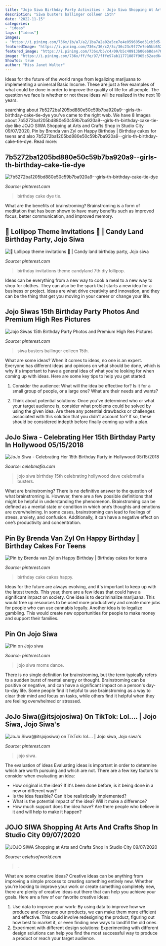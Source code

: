 ```yaml
---
title: "Jojo Siwa Birthday Party Activities - Jojo Siwa Shopping At Arts And Crafts Shop In Studio City 09/07/2020"
description: "Siwa busters ballinger colleen 15th"
date: "2022-11-15"
categories:
- "ideas"
tags: ["ideas"]
images:
- "https://i.pinimg.com/736x/1b/a7/a2/1ba7a2a02a5ce7e4e059605ed31cb5d5--tia-candyland.jpg"
featuredImage: "https://i.pinimg.com/736x/36/c2/3c/36c23c9f77e7eb5bb552f2b3b0780370.jpg"
featured_image: "https://i.pinimg.com/736x/b5/c4/09/b5c40913b00eb8da470785d7870776e0.jpg"
image: "https://i.pinimg.com/736x/ff/fe/97/fffe97ab11771087f965c52aed647ea0.jpg"
ShowToc: true
author: "Miss Janet Walter"
---
```



Ideas for the future of the world range from legalizing marijuana to implementing a universal Basic Income. These are just a few examples of what could be done in order to improve the quality of life for all people. The question we face is whether or not these ideas will be realized in the next 10 years.

	

		
searching about 7b5272ba1205bd880e50c59b7ba920a9--girls-th-birthday-cake-tie-dye you've came to the right web. We have 8 Images about 7b5272ba1205bd880e50c59b7ba920a9--girls-th-birthday-cake-tie-dye like JOJO SIWA Shopping at Arts and Crafts Shop in Studio City 09/07/2020, Pin by Brenda van Zyl on Happy Birthday | Birthday cakes for teens and also 7b5272ba1205bd880e50c59b7ba920a9--girls-th-birthday-cake-tie-dye. Read more:
		
    
## 7b5272ba1205bd880e50c59b7ba920a9--girls-th-birthday-cake-tie-dye

<img loading=lazy src="https://i.pinimg.com/736x/38/a8/37/38a8375f5ed9db6fce38f7f3c2bdd10e.jpg" onerror="this.onerror=null;this.src='https://tse2.mm.bing.net/th?id=OIP.UZRio3cv9S9FbbZ92Xa2qAHaLm&amp;pid=15.1';" alt="7b5272ba1205bd880e50c59b7ba920a9--girls-th-birthday-cake-tie-dye">

_Source: pinterest.com_

>birthday cake dye tie. 

	

What are the benefits of brainstroming?
Brainstroming is a form of meditation that has been shown to have many benefits such as improved focus, better communication, and improved memory.

    
## 🍭 Lollipop Theme Invitations 🍭 | Candy Land Birthday Party, Jojo Siwa

<img loading=lazy src="https://i.pinimg.com/736x/1b/a7/a2/1ba7a2a02a5ce7e4e059605ed31cb5d5--tia-candyland.jpg" onerror="this.onerror=null;this.src='https://tse1.mm.bing.net/th?id=OIP.vTnLWHkQOkr3yWbpheDNGwHaHa&amp;pid=15.1';" alt="🍭 Lollipop theme invitations 🍭 | Candy land birthday party, Jojo siwa">

_Source: pinterest.com_

>birthday invitations theme candyland 7th diy lollipop. 

	

Ideas can be everything from a new way to cook a meal to a new way to shop for clothes. They can also be the spark that starts a new idea for a business or project. Ideas are what drive creativity and innovation, and they can be the thing that get you moving in your career or change your life.

    
## Jojo Siwas 15th Birthday Party Photos And Premium High Res Pictures

<img loading=lazy src="https://i.pinimg.com/736x/b5/c4/09/b5c40913b00eb8da470785d7870776e0.jpg" onerror="this.onerror=null;this.src='https://tse1.mm.bing.net/th?id=OIP.7eG2fttitvJHESYBJRIMsgHaJ4&amp;pid=15.1';" alt="Jojo Siwas 15th Birthday Party Photos and Premium High Res Pictures">

_Source: pinterest.com_

>siwa busters ballinger colleen 15th. 

	

What are some ideas?
When it comes to ideas, no one is an expert. Everyone has different ideas and opinions on what should be done, which is why it's important to have a general idea of what you're looking for when coming up with ideas. Here are some key tips to help you get started:
1. Consider the audience: What will the idea be effective for? Is it for a small group of people, or a large one? What are their needs and wants?

2. Think about potential solutions: Once you've determined who or what your target audience is, consider what problems could be solved by using the given idea. Are there any potential drawbacks or challenges associated with this solution that you didn't account for? If so, these should be considered indepth before finally coming up with a plan.


    
## JoJo Siwa - Celebrating Her 15th Birthday Party In Hollywood 05/15/2018

<img loading=lazy src="https://celebmafia.com/wp-content/uploads/2018/05/jojo-siwa-celebrating-her-15th-birthday-party-in-hollywood-05-15-2018-6.jpg" onerror="this.onerror=null;this.src='https://tse2.mm.bing.net/th?id=OIP.29S-LOuTscZHLsYPLSoC9QHaFR&amp;pid=15.1';" alt="JoJo Siwa - Celebrating Her 15th Birthday Party in Hollywood 05/15/2018">

_Source: celebmafia.com_

>jojo siwa birthday 15th celebrating hollywood dave celebmafia busters. 

	

What are brainstroming?
There is no definitive answer to the question of what brainstroming is. However, there are a few possible definitions that might be helpful in understanding the phenomenon. Brainstroming can be defined as a mental state or condition in which one’s thoughts and emotions are overwhelming. In some cases, brainstroming can lead to feelings of stress, anxiety, and confusion. Additionally, it can have a negative effect on one’s productivity and concentration.

    
## Pin By Brenda Van Zyl On Happy Birthday | Birthday Cakes For Teens

<img loading=lazy src="https://i.pinimg.com/736x/18/6e/b4/186eb426791eb226877ee8881d75a8fe--birthday-cakes-for-girls-happy-birthday.jpg" onerror="this.onerror=null;this.src='https://tse1.mm.bing.net/th?id=OIP.b27WP054Wp5vng4l73XfnwHaJ6&amp;pid=15.1';" alt="Pin by Brenda van Zyl on Happy Birthday | Birthday cakes for teens">

_Source: pinterest.com_

>birthday cake cakes happy. 

	

Ideas for the future are always evolving, and it's important to keep up with the latest trends. This year, there are a few ideas that could have a significant impact on society. One idea is to decriminalize marijuana. This would free up resources to be used more productively and create more jobs for people who can use cannabis legally. Another idea is to legalize gambling. This would create new opportunities for people to make money and support their families.

    
## Pin On Jojo Siwa

<img loading=lazy src="https://i.pinimg.com/736x/ff/fe/97/fffe97ab11771087f965c52aed647ea0.jpg" onerror="this.onerror=null;this.src='https://tse4.mm.bing.net/th?id=OIP.azxECKT6BRPuR8vRZevM9AHaHZ&amp;pid=15.1';" alt="Pin on Jojo siwa">

_Source: pinterest.com_

>jojo siwa moms dance. 

	

There is no single definition for brainstroming, but the term typically refers to a sudden burst of mental energy or thought. Brainstroming can be positive or negative, and can have a significant impact on a person's day-to-day life. Some people find it helpful to use brainstroming as a way to clear their mind and focus on tasks, while others find it helpful when they are feeling overwhelmed or stressed.

    
## JoJo Siwa(@itsjojosiwa) On TikTok: Lol.... | Jojo Siwa, Jojo Siwa&#039;s

<img loading=lazy src="https://i.pinimg.com/736x/36/c2/3c/36c23c9f77e7eb5bb552f2b3b0780370.jpg" onerror="this.onerror=null;this.src='https://tse1.mm.bing.net/th?id=OIP.wN9x8Rt9P7qACVWefbqOwgHaNK&amp;pid=15.1';" alt="JoJo Siwa(@itsjojosiwa) on TikTok: lol.... | Jojo siwa, Jojo siwa&#039;s">

_Source: pinterest.com_

>jojo siwa. 

	

The evaluation of ideas
Evaluating ideas is important in order to determine which are worth pursuing and which are not. There are a few key factors to consider when evaluating an idea:
- How original is the idea? If it's been done before, is it being done in a new or different way?
- Is the idea feasible? Can it be realistically implemented?
- What is the potential impact of the idea? Will it make a difference?
- How much support does the idea have? Are there people who believe in it and will help to make it happen?

    
## JOJO SIWA Shopping At Arts And Crafts Shop In Studio City 09/07/2020

<img loading=lazy src="https://www.celebsofworld.com/wp-content/uploads/2020/09/jojo-siwa-shopping-at-arts-and-crafts-shop-in-studio-city-09072020-9dc39d3.jpg" onerror="this.onerror=null;this.src='https://tse1.mm.bing.net/th?id=OIP.w74PRT5s3NbdwTKR-TrOgQHaIy&amp;pid=15.1';" alt="JOJO SIWA Shopping at Arts and Crafts Shop in Studio City 09/07/2020">

_Source: celebsofworld.com_

>. 

	

What are some creative ideas?
Creative ideas can be anything from improving a simple process to creating something entirely new. Whether you're looking to improve your work or create something completely new, there are plenty of creative ideas out there that can help you achieve your goals. Here are a few of our favorite creative ideas: 
1. Use data to improve your work: By using data to improve how we produce and consume our products, we can make them more efficient and effective. This could involve redesigning the product, figuring out how best to market it, or even finding new ways to landfill the old ones. 
2. Experiment with different design solutions: Experimenting with different design solutions can help you find the most successful way to produce a product or reach your target audience.

